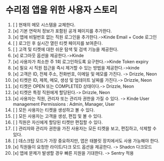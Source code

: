 # 수리점 앱을 위한 사용자 스토리

1. [ ] 현재의 메모 시스템을 교체한다.
2. [x] 기본 연락처 정보가 포함된 공개 페이지를 추가한다.
3. [x] 앱에 비밀번호 없는 직원 로그인을 추가한다.->Kinde Email + Code 로그인
4. [ ] 로그인 후 실시간 열린 티켓 페이지를 보여준다.
5. [ ] 고객 및 티켓에 대한 쉬운 탐색 및 검색 기능을 제공한다.
6. [x] 로그아웃 옵션을 제공한다.->Kinde
7. [x] 사용자가 최소한 주 1회 로그인하도록 요구한다.->Kinde Token expiry
8. [x] 필요 시 직원 접근을 즉시 제거할 수 있는 방법을 제공한다.->kinde
9. [x] 고객은 ID, 전체 주소, 전화번호, 이메일 및 메모를 가진다. -> Drizzle, Neon
10. [x] 티켓은 ID, 제목, 메모, 생성 및 업데이트 날짜를 가진다.-> Drizzle, Neon
11. [x] 티켓은 OPEN 또는 COMPLETED 상태이다.-> Drizzle, Neon
12. [x] 티켓은 특정 직원에게 할당된다.-> Drizzle, Neon
13. [x] 사용자는 직원, 관리자 또는 관리자 권한을 가질 수 있다. -> Kinde User management Permissions : Admin, Manager, User
14. [ ] 모든 사용자는 티켓을 생성하고 볼 수 있다.
15. [ ] 모든 사용자는 고객을 생성, 편집 및 볼 수 있다.
16. [ ] 직원은 자신에게 할당된 티켓만 편집할 수 있다.
17. [ ] 관리자와 관리자 권한을 가진 사용자는 모든 티켓을 보고, 편집하고, 삭제할 수 있다.
18. [ ] 데스크탑 모드가 가장 중요하지만, 앱은 태블릿 장치에서도 사용 가능해야 한다.
19. [x] 직원들이 요청한 라이트/다크 모드 옵션을 제공한다. -> Shadcn 다크모드
20. [x] 앱에 문제가 발생할 경우 빠른 지원을 기대한다. -> Sentry 적용
